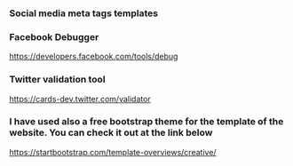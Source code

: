 ### Social media meta tags templates

### Facebook Debugger

https://developers.facebook.com/tools/debug

### Twitter validation tool

https://cards-dev.twitter.com/validator

### I have used also a free bootstrap theme for the template of the website. You can check it out at the link below

https://startbootstrap.com/template-overviews/creative/